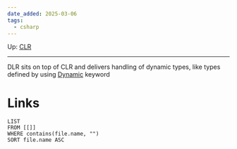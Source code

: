 ```yaml
---
date_added: 2025-03-06
tags:
  - csharp
---
```

Up: [CLR](CLR.md)
___
 DLR sits on top of CLR and delivers handling of dynamic types, like types defined by using [Dynamic](Dynamic.md) keyword
# Links
```dataview
LIST
FROM [[]]
WHERE contains(file.name, "")
SORT file.name ASC
```

